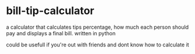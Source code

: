 # bill-tip-calculator
a calculator that calculates tips percentage, how much each person should pay and displays a final bill. written in python

could be usefull if you're out with friends and dont know how to calculate it

